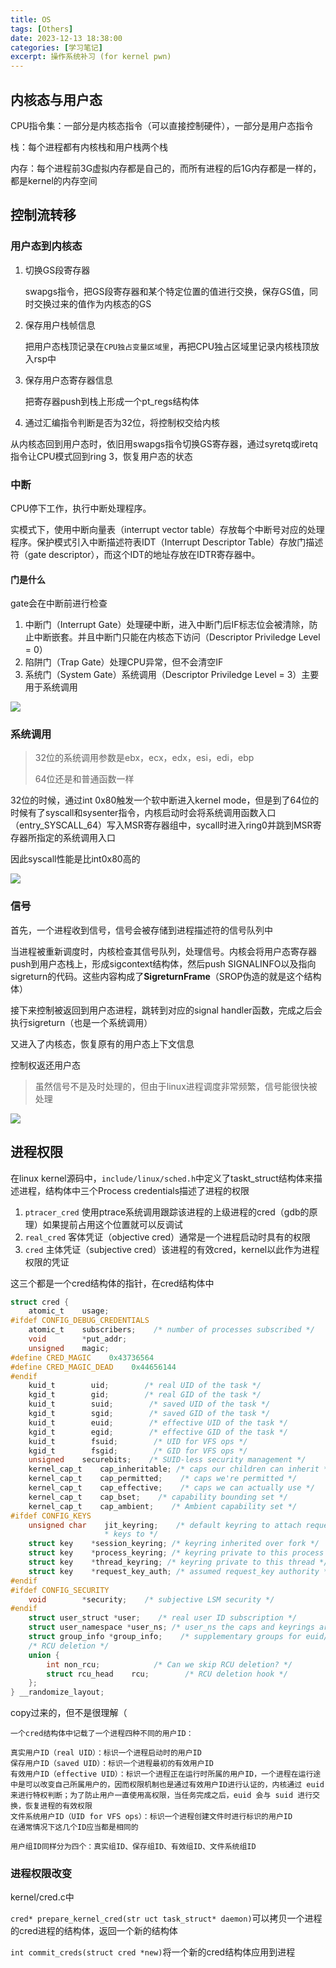 ```yaml
---
title: OS
tags: [Others]
date: 2023-12-13 18:38:00
categories: [学习笔记]
excerpt: 操作系统补习 (for kernel pwn)
---
```


## 内核态与用户态

CPU指令集：一部分是内核态指令（可以直接控制硬件），一部分是用户态指令

栈：每个进程都有内核栈和用户栈两个栈

内存：每个进程前3G虚拟内存都是自己的，而所有进程的后1G内存都是一样的，都是kernel的内存空间

## 控制流转移

### 用户态到内核态

1. 切换GS段寄存器

   swapgs指令，把GS段寄存器和某个特定位置的值进行交换，保存GS值，同时交换过来的值作为内核态的GS

2. 保存用户栈帧信息

   把用户态栈顶记录在`CPU独占变量区域里`，再把CPU独占区域里记录内核栈顶放入rsp中

3. 保存用户态寄存器信息

   把寄存器push到栈上形成一个pt_regs结构体

4. 通过汇编指令判断是否为32位，将控制权交给内核

从内核态回到用户态时，依旧用swapgs指令切换GS寄存器，通过syretq或iretq指令让CPU模式回到ring 3，恢复用户态的状态

### 中断

CPU停下工作，执行中断处理程序。

实模式下，使用中断向量表（interrupt vector table）存放每个中断号对应的处理程序。保护模式引入中断描述符表IDT（Interrupt Descriptor Table）存放门描述符（gate descriptor），而这个IDT的地址存放在IDTR寄存器中。

#### 门是什么

gate会在中断前进行检查

1. 中断门（Interrupt Gate）处理硬中断，进入中断门后IF标志位会被清除，防止中断嵌套。并且中断门只能在内核态下访问（Descriptor Priviledge Level = 0）
2. 陷阱门（Trap Gate）处理CPU异常，但不会清空IF
3. 系统门（System Gate）系统调用（Descriptor Priviledge Level = 3）主要用于系统调用

![](/img/学习笔记/OS/1.jpg)



### 系统调用

> 32位的系统调用参数是ebx，ecx，edx，esi，edi，ebp
>
> 64位还是和普通函数一样

32位的时候，通过int 0x80触发一个软中断进入kernel mode，但是到了64位的时候有了syscall和sysenter指令，内核启动时会将系统调用函数入口（entry_SYSCALL_64）写入MSR寄存器组中，sycall时进入ring0并跳到MSR寄存器所指定的系统调用入口

因此syscall性能是比int0x80高的

![](/img/学习笔记/OS/2.jpg)



### 信号

首先，一个进程收到信号，信号会被存储到进程描述符的信号队列中

当进程被重新调度时，内核检查其信号队列，处理信号。内核会将用户态寄存器push到用户态栈上，形成sigcontext结构体，然后push SIGNALINFO以及指向sigreturn的代码。这些内容构成了**SigreturnFrame**（SROP伪造的就是这个结构体）

接下来控制被返回到用户态进程，跳转到对应的signal handler函数，完成之后会执行sigreturn（也是一个系统调用）

又进入了内核态，恢复原有的用户态上下文信息

控制权返还用户态

> 虽然信号不是及时处理的，但由于linux进程调度非常频繁，信号能很快被处理

![](/img/学习笔记/OS/3.jpg)



## 进程权限

在linux kernel源码中，`include/linux/sched.h`中定义了taskt_struct结构体来描述进程，结构体中三个Process credentials描述了进程的权限

1. `ptracer_cred` 使用ptrace系统调用跟踪该进程的上级进程的cred（gdb的原理）如果提前占用这个位置就可以反调试
2. `real_cred` 客体凭证（objective cred）通常是一个进程启动时具有的权限
3. `cred` 主体凭证（subjective cred）该进程的有效cred，kernel以此作为进程权限的凭证

这三个都是一个cred结构体的指针，在cred结构体中

```c
struct cred {
    atomic_t    usage;
#ifdef CONFIG_DEBUG_CREDENTIALS
    atomic_t    subscribers;    /* number of processes subscribed */
    void        *put_addr;
    unsigned    magic;
#define CRED_MAGIC    0x43736564
#define CRED_MAGIC_DEAD    0x44656144
#endif
    kuid_t        uid;        /* real UID of the task */
    kgid_t        gid;        /* real GID of the task */
    kuid_t        suid;        /* saved UID of the task */
    kgid_t        sgid;        /* saved GID of the task */
    kuid_t        euid;        /* effective UID of the task */
    kgid_t        egid;        /* effective GID of the task */
    kuid_t        fsuid;        /* UID for VFS ops */
    kgid_t        fsgid;        /* GID for VFS ops */
    unsigned    securebits;    /* SUID-less security management */
    kernel_cap_t    cap_inheritable; /* caps our children can inherit */
    kernel_cap_t    cap_permitted;    /* caps we're permitted */
    kernel_cap_t    cap_effective;    /* caps we can actually use */
    kernel_cap_t    cap_bset;    /* capability bounding set */
    kernel_cap_t    cap_ambient;    /* Ambient capability set */
#ifdef CONFIG_KEYS
    unsigned char    jit_keyring;    /* default keyring to attach requested
                     * keys to */
    struct key    *session_keyring; /* keyring inherited over fork */
    struct key    *process_keyring; /* keyring private to this process */
    struct key    *thread_keyring; /* keyring private to this thread */
    struct key    *request_key_auth; /* assumed request_key authority */
#endif
#ifdef CONFIG_SECURITY
    void        *security;    /* subjective LSM security */
#endif
    struct user_struct *user;    /* real user ID subscription */
    struct user_namespace *user_ns; /* user_ns the caps and keyrings are relative to. */
    struct group_info *group_info;    /* supplementary groups for euid/fsgid */
    /* RCU deletion */
    union {
        int non_rcu;            /* Can we skip RCU deletion? */
        struct rcu_head    rcu;        /* RCU deletion hook */
    };
} __randomize_layout;
```

copy过来的，但不是很理解（

```
一个cred结构体中记载了一个进程四种不同的用户ID：

真实用户ID（real UID）：标识一个进程启动时的用户ID
保存用户ID（saved UID）：标识一个进程最初的有效用户ID
有效用户ID（effective UID）：标识一个进程正在运行时所属的用户ID，一个进程在运行途中是可以改变自己所属用户的，因而权限机制也是通过有效用户ID进行认证的，内核通过 euid 来进行特权判断；为了防止用户一直使用高权限，当任务完成之后，euid 会与 suid 进行交换，恢复进程的有效权限
文件系统用户ID（UID for VFS ops）：标识一个进程创建文件时进行标识的用户ID
在通常情况下这几个ID应当都是相同的

用户组ID同样分为四个：真实组ID、保存组ID、有效组ID、文件系统组ID
```

### 进程权限改变

kernel/cred.c中

```cred* prepare_kernel_cred(str uct task_struct* daemon)```可以拷贝一个进程的cred进程的结构体，返回一个新的结构体

```int commit_creds(struct cred *new)```将一个新的cred结构体应用到进程



